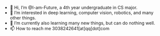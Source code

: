 - 👋 Hi, I’m @I-am-Future, a 4th year undergraduate in CS major.
- 👀 I’m interested in deep learning, computer vision, robotics, and many other things.
- 🌱 I’m currently also learning many new things, but can do nothing well.
- 📫 How to reach me 3038242641[at]qq[dot]com

<!---
I-am-Future/I-am-Future is a ✨ special ✨ repository because its `README.md` (this file) appears on your GitHub profile.
You can click the Preview link to take a look at your changes.
--->
